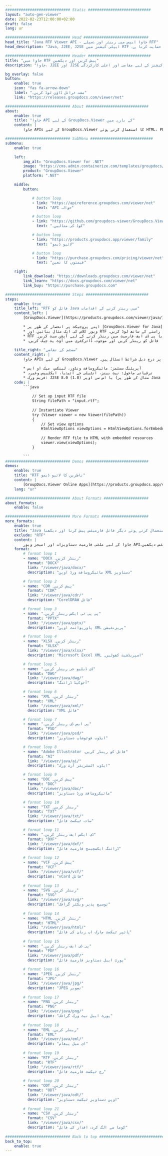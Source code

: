 ```yaml
---
############################# Static ############################
layout: "auto-gen-viewer"
date: 2022-02-23T12:00:00+02:00
draft: false
lang: ur

############################# Head #############################
head_title: "Java RTF Viewer API - جاوا ایپس میں رینڈر اور ڈسپلے RTF"
head_description: "Java, J2EE, J2SE ایپلی کیشنز میں RTF فائلیں دیکھیں۔ دستاویز دیکھنے کے اختیارات کو منظم کرنے کے لیے جدید خصوصیات کے ساتھ ایچ ٹی ایم ایل، پی ڈی ایف یا امیج موڈ میں 170+ دستاویز اور تصویری فائل فارمیٹس دیکھنے کی حمایت کرتا ہے۔"

############################# Header ############################
title: "جاوا میں RTF پیش کریں اور دیکھیں" 
description: "جاوا، J2EE اور J2SE پر مبنی ایپلی کیشنز کے لیے مقامی اور اعلی کارکردگی RTF فائل ویوور API، آؤٹ پٹ دستاویز کی شکل کو اپنی مرضی کے مطابق بنانے کے لیے اضافی خصوصیات کی ایک وسیع رینج کی حمایت کرتا ہے۔" 

bg_overlay: false
button:
    enable: true
    icon: "fas fa-arrow-down"
    label: "مفت ٹرائل ڈاؤن لوڈ کریں۔"
    link: "https://releases.groupdocs.com/viewer/net"

############################# About ############################
about:
    enable: true
    title: "جاوا API کے لیے GroupDocs.Viewer کے بارے میں" 
    content: |
        جاوا APIs کے لیے GroupDocs.Viewer کا استعمال کرتے ہوئے HTML، PDF یا امیج موڈز میں 170+ سے زیادہ فائل فارمیٹس کو ظاہر کرنے کے لیے اپنی جاوا ایپلیکیشنز کو فعال کریں بغیر کسی اضافی سافٹ ویئر انسٹال کیے؛ جیسے کہ مائیکروسافٹ آفس، اپاچی اوپن آفس، ایڈوب ایکروبیٹ ریڈر وغیرہ۔ ڈویلپرز آسانی سے تمام مشہور تصاویر اور دستاویز کی اقسام کو دیکھ سکتے ہیں جن میں مائیکروسافٹ آفس، اوپن دستاویز، ایچ ٹی ایم ایل، پی ڈی ایف، آرکائیو، ڈایاگرام، فوٹوشاپ، آٹو کیڈ اور جاوا ایپلی کیشنز کے اندر پروگرامنگ لینگویج فارمیٹس شامل ہیں۔ تیز رفتار اور اعلیٰ ترین کوالٹی رینڈرنگ۔

############################# SubMenu ############################
submenu:
    enable: true

    left:
        img_alt: "GroupDocs.Viewer for .NET"
        image: "https://cms.admin.containerize.com/templates/groupdocs/images/product-logos/90x90-noborder/groupdocs-viewer-net.png"
        product: "GroupDocs.Viewer"
        platform: ".NET"

    middle:
        button:

            # button loop
            - link: "https://apireference.groupdocs.com/viewer/net"
              text: "API حوالہ"

            # button loop
            - link: "https://github.com/groupdocs-viewer/GroupDocs.Viewer-for-.NET"
              text: "کوڈ کی مثالیں۔"

            # button loop
            - link: "https://products.groupdocs.app/viewer/family"
              text: "لائیو ڈیمو"

            # button loop
            - link: "https://purchase.groupdocs.com/pricing/viewer/net"
              text: "قیمتوں کا تعین"

    right:
        link_download: "https://downloads.groupdocs.com/viewer/net"
        link_learn: "https://docs.groupdocs.com/viewer/net"
        link_buy: "https://purchase.groupdocs.com"

############################# Steps ############################
steps:
    enable: true
    title_left: "RTF فائل کو Java میں رینڈر کرنے کے اقدامات" 
    content_left: |
        [GroupDocs.Viewer](https://products.groupdocs.com/viewer/java/) کے ساتھ آپ RTF کو HTML، JPEG، PNG یا PDF میں چند مراحل میں رینڈر کر سکتے ہیں۔

        * اپنے پروجیکٹ پر انحصار کے طور پر [GroupDocs.Viewer for Java](https://releases.groupdocs.com/viewer/java/) شامل کریں۔ 
        * ویور کلاس کی ایک مثال بنائیں اور RTF فائل کو پورے راستے کے ساتھ لوڈ کریں۔ 
        * RTF فائل کو ایچ ٹی ایم ایل، پی این جی، جے پی ای جی یا پی ڈی ایف فارمیٹ میں رینڈر کرنے کے لیے آپشن سیٹ کریں۔ 
        * فائل کو رینڈر کریں اور موجودہ ڈائرکٹری میں آؤٹ پٹ چیک کریں۔ 
        
    title_right: "سسٹم کے تقاضے" 
    content_right: |
        جاوا APIs کے لیے GroupDocs.Viewer تمام بڑے پلیٹ فارمز اور آپریٹنگ سسٹمز پر تعاون یافتہ ہیں۔ ذیل کے کوڈ پر عمل کرنے سے پہلے، براہ کرم یقینی بنائیں کہ آپ کے سسٹم پر درج ذیل شرائط انسٹال ہیں۔

        * آپریٹنگ سسٹمز: مائیکروسافٹ ونڈوز، لینکس، میک او ایس 
        * ترقیاتی ماحول: نیٹ بینز، انٹیلی جے آئیڈیا، ایکلیپس وغیرہ۔ 
        * فریم ورک: J2SE 8.0 (1.8) یا اس سے اوپر (مثال کے طور پر Java 17) 
    code: |
        ```java
                        
            // Set up input RTF file
            String filePath = "input.rtf";
        
            // Instantiate Viewer
            try (Viewer viewer = new Viewer(filePath))
            {
            	// Set view options 
            	HtmlViewOptions viewOptions = HtmlViewOptions.forEmbeddedResources();
                    
            	// Render RTF file to HTML with embedded resources
            	viewer.view(viewOptions);
            }
             
        ```
############################# Demos ############################
demos:
    enable: true
    title: "RTF ناظرین کا لائیو ڈیمو"
    content: |
        [GroupDocs.Viewer Online Apps](https://products.groupdocs.app/viewer/rtf) ویب سائٹ پر جا کر ابھی RTF فائل دیکھیں۔
    lang: "ur"

############################# About Formats ####################
about_formats:
    enable: false

############################# More Formats #####################
more_formats:
    enable: true
    title: "Java کا استعمال کرتے ہوئے دیگر فائل فارمیٹس پیش کرنا اور دیکھنا"
    exclude: "RTF"
    content: |
        جاوا کے لیے ملٹی فارمیٹ دستاویزات اور امیجز ویور API۔ کسی بیرونی ناظرین کے بغیر ذیل میں کچھ مشہور فائل فارمیٹس دیکھیں۔
    format: 
        # format loop 1
        - name: "DOCX رینڈر کریں۔"
          format: "DOCX"
          link: "/viewer/java/docx/"
          description: "مائیکروسافٹ ورڈ اوپن XML دستاویز" 

        # format loop 2
        - name: "CDR پیش کریں۔" 
          format: "CDR"
          link: "/viewer/java/cdr/"
          description: "CorelDRAW فائل" 

        # format loop 3
        - name: "پی پی ٹی ایکس رینڈر کریں۔"
          format: "PPTX"
          link: "/viewer/java/pptx/"
          description: "پاورپوائنٹ اوپن XML پریزنٹیشن" 

        # format loop 4
        - name: "XLSX رینڈر کریں۔"
          format: "XLSX"
          link: "/viewer/java/xlsx/"
          description: "Microsoft Excel XML اسپریڈشیٹ کھولیں۔" 

        # format loop 5
        - name: "ڈی ڈبلیو جی رینڈر کریں۔"
          format: "DWG"
          link: "/viewer/java/dwg/"
          description: "آٹوکیڈ ڈرائنگ"

        # format loop 6
        - name: "XML رینڈر کریں۔"
          format: "XML"
          link: "/viewer/java/xml/"
          description: "XML فائل"

        # format loop 7
        - name: "پی ایس ڈی رینڈر کریں۔"
          format: "PSD"
          link: "/viewer/java/psd/"
          description: "ایڈوب فوٹوشاپ دستاویز"

        # format loop 8
        - name: "Adobe Illustrator فائل کو رینڈر کریں۔"
          format: "AI"
          link: "/viewer/java/ai/"
          description: "ایڈوب السٹریٹر آرٹ ورک"

        # format loop 9
        - name: "DOC پیش کریں۔"
          format: "DOC"
          link: "/viewer/java/doc/"
          description: "مائیکروسافٹ ورڈ دستاویز" 

        # format loop 10
        - name: "TXT رینڈر کریں۔" 
          format: "TXT"
          link: "/viewer/java/txt/"
          description: "سادہ ٹیکسٹ فائل" 

        # format loop 11
        - name: "ڈی ایکس ایف رینڈر کریں۔" 
          format: "DXF"
          link: "/viewer/java/dxf/"
          description: "ڈرائنگ ایکسچینج فارمیٹ فائل"  
          
        # format loop 12
        - name: "VCF پیش کریں۔"
          format: "VCF"
          link: "/viewer/java/vcf/"
          description: "vCard فائل"  
              
        # format loop 13
        - name: "SVG رینڈر کریں۔"
          format: "SVG"
          link: "/viewer/java/svg/"
          description: "توسیع پذیر ویکٹر گرافک" 
          
        # format loop 14
        - name: "HTML رینڈر کریں۔"
          format: "HTML"
          link: "/viewer/java/html/"
          description: "ہائپر ٹیکسٹ مارک اپ زبان کی فائل" 
          
        # format loop 15
        - name: "پی ڈی ایف رینڈر کریں۔"
          format: "PDF"
          link: "/viewer/java/pdf/"
          description: "پورٹ ایبل دستاویز فارمیٹ فائل"
          
        # format loop 16
        - name: "JPEG رینڈر کریں۔"
          format: "JPG"
          link: "/viewer/java/jpg/"
          description: "JPEG تصویر"
          
        # format loop 17
        - name: "PNG رینڈر کریں۔"
          format: "PNG"
          link: "/viewer/java/png/"
          description: "پورٹ ایبل نیٹ ورک گرافک" 
          
        # format loop 18
        - name: "EML رینڈر کریں۔"
          format: "EML"
          link: "/viewer/java/eml/"
          description: "ای میل پیغام" 
          
        # format loop 19
        - name: "RTF رینڈر کریں۔"
          format: "RTF"
          link: "/viewer/java/rtf/"
          description: "رچ ٹیکسٹ فارمیٹ فائل" 
          
        # format loop 20
        - name: "ODT رینڈر کریں۔"
          format: "ODT"
          link: "/viewer/java/odt/"
          description: "اوپن دستاویز ٹیکسٹ دستاویز" 
          
        # format loop 21
        - name: "CSV رینڈر کریں۔"
          format: "CSV"
          link: "/viewer/java/csv/"
          description: "کوما سے الگ کردہ اقدار کی فائل" 
          
############################# Back to top ###############################
back_to_top:
    enable: true
---
```

